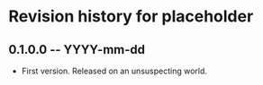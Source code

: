 # Revision history for placeholder

## 0.1.0.0 -- YYYY-mm-dd

* First version. Released on an unsuspecting world.

